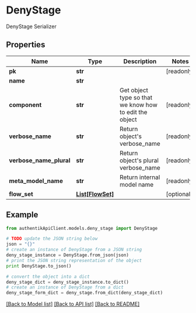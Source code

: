 # DenyStage

DenyStage Serializer

## Properties
Name | Type | Description | Notes
------------ | ------------- | ------------- | -------------
**pk** | **str** |  | [readonly] 
**name** | **str** |  | 
**component** | **str** | Get object type so that we know how to edit the object | [readonly] 
**verbose_name** | **str** | Return object&#39;s verbose_name | [readonly] 
**verbose_name_plural** | **str** | Return object&#39;s plural verbose_name | [readonly] 
**meta_model_name** | **str** | Return internal model name | [readonly] 
**flow_set** | [**List[FlowSet]**](FlowSet.md) |  | [optional] 

## Example

```python
from authentikApiClient.models.deny_stage import DenyStage

# TODO update the JSON string below
json = "{}"
# create an instance of DenyStage from a JSON string
deny_stage_instance = DenyStage.from_json(json)
# print the JSON string representation of the object
print DenyStage.to_json()

# convert the object into a dict
deny_stage_dict = deny_stage_instance.to_dict()
# create an instance of DenyStage from a dict
deny_stage_form_dict = deny_stage.from_dict(deny_stage_dict)
```
[[Back to Model list]](../README.md#documentation-for-models) [[Back to API list]](../README.md#documentation-for-api-endpoints) [[Back to README]](../README.md)


